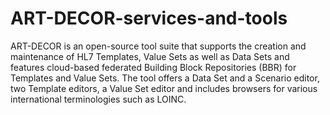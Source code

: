 # ART-DECOR-services-and-tools

ART-DECOR is an open-source tool suite that supports the creation and maintenance of HL7 Templates, Value Sets as well as Data Sets and features cloud-based federated Building Block Repositories (BBR) for Templates and Value Sets. The tool offers a Data Set and a Scenario editor, two Template editors, a Value Set editor and includes browsers for various international terminologies such as LOINC.
